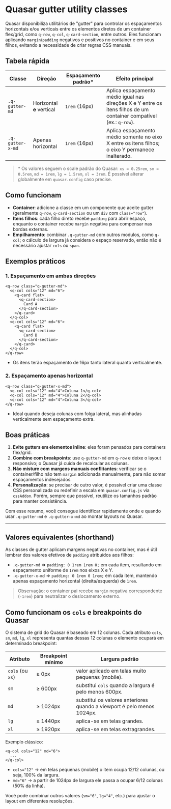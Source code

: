 # Quasar gutter utility classes

Quasar disponibiliza utilitários de "gutter" para controlar os espaçamentos horizontais e/ou verticais entre os elementos diretos de um container flex/grid, como `q-row`, `q-col`, `q-card-section`, entre outros. Eles funcionam aplicando `margin`/`padding` negativos e positivos no container e em seus filhos, evitando a necessidade de criar regras CSS manuais.

## Tabela rápida

| Classe | Direção | Espaçamento padrão* | Efeito principal |
| --- | --- | --- | --- |
| `.q-gutter-md` | Horizontal **e** vertical | `1rem` (16px) | Aplica espaçamento médio igual nas direções X e Y entre os itens filhos de um container compatível (ex.: `q-row`). |
| `.q-gutter-x-md` | Apenas horizontal | `1rem` (16px) | Aplica espaçamento médio somente no eixo X entre os itens filhos; o eixo Y permanece inalterado. |

> \* Os valores seguem o scale padrão do Quasar: `xs = 0.25rem`, `sm = 0.5rem`, `md = 1rem`, `lg = 1.5rem`, `xl = 3rem`. É possível alterar globalmente em `quasar.config` caso precise.

## Como funcionam

- **Container**: adicione a classe em um componente que aceite gutter (geralmente `q-row`, `q-card-section` ou um `div` com `class="row"`).
- **Itens filhos**: cada filho direto recebe `padding` para abrir espaço, enquanto o container recebe `margin` negativa para compensar nas bordas externas.
- **Empilhamento**: combinar `.q-gutter-md` com outros modulos, como `q-col`; o cálculo de largura já considera o espaço reservado, então não é necessário ajustar `cols` ou `span`.

## Exemplos práticos

### 1. Espaçamento em ambas direções

```vue
<q-row class="q-gutter-md">
  <q-col cols="12" md="6">
    <q-card flat>
      <q-card-section>
        Card A
      </q-card-section>
    </q-card>
  </q-col>
  <q-col cols="12" md="6">
    <q-card flat>
      <q-card-section>
        Card B
      </q-card-section>
    </q-card>
  </q-col>
</q-row>
```
- Os itens terão espaçamento de 16px tanto lateral quanto verticalmente.

### 2. Espaçamento apenas horizontal

```vue
<q-row class="q-gutter-x-md">
  <q-col cols="12" md="4">Coluna 1</q-col>
  <q-col cols="12" md="4">Coluna 2</q-col>
  <q-col cols="12" md="4">Coluna 3</q-col>
</q-row>
```
- Ideal quando deseja colunas com folga lateral, mas alinhadas verticalmente sem espaçamento extra.

## Boas práticas

1. **Evite gutters em elementos inline**: eles foram pensados para containers flex/grid.
2. **Combine com breakpoints**: use `q-gutter-md` em `q-row` e deixe o layout responsivo; o Quasar já cuida de recalcular as colunas.
3. **Não misture com margens manuais conflitantes**: verificar se o container/filho não tem `margin` adicionada manualmente, para não somar espaçamentos indesejados.
4. **Personalização**: se precisar de outro valor, é possível criar uma classe CSS personalizada ou redefinir a escala em `quasar.config.js` via `cssAddon`. Porém, sempre que possível, reutilize os tamanhos padrão para manter consistência.

Com esse resumo, você consegue identificar rapidamente onde e quando usar `.q-gutter-md` e `.q-gutter-x-md` ao montar layouts no Quasar.

---

## Valores equivalentes (shorthand)

As classes de gutter aplicam margens negativas no container, mas é útil lembrar dos valores efetivos de `padding` atribuídos aos filhos:

- `.q-gutter-md` ⇒ `padding: 0 1rem 1rem 0;` em cada item, resultando em espaçamento uniforme de `1rem` nos eixos X e Y.
- `.q-gutter-x-md` ⇒ `padding: 0 1rem 0 1rem;` em cada item, mantendo apenas espaçamento horizontal (direita/esquerda) de `1rem`.

> Observação: o container pai recebe `margin` negativa correspondente (`-1rem`) para neutralizar o deslocamento externo.

## Como funcionam os `cols` e breakpoints do Quasar

O sistema de grid do Quasar é baseado em 12 colunas. Cada atributo `cols`, `sm`, `md`, `lg`, `xl` representa quantas dessas 12 colunas o elemento ocupará em determinado breakpoint:

| Atributo | Breakpoint mínimo | Largura padrão |
| --- | --- | --- |
| `cols` (ou `xs`) | ≥ 0px | valor aplicado em telas muito pequenas (mobile). |
| `sm` | ≥ 600px | substitui `cols` quando a largura é pelo menos 600px. |
| `md` | ≥ 1024px | substitui os valores anteriores quando a viewport é pelo menos 1024px. |
| `lg` | ≥ 1440px | aplica-se em telas grandes. |
| `xl` | ≥ 1920px | aplica-se em telas extragrandes.

Exemplo clássico:

```vue
<q-col cols="12" md="6">
  ...
</q-col>
```

- `cols="12"` → em telas pequenas (mobile) o item ocupa 12/12 colunas, ou seja, 100% da largura.
- `md="6"` → a partir de 1024px de largura ele passa a ocupar 6/12 colunas (50% da linha).

Você pode combinar outros valores (`sm="6"`, `lg="4"`, etc.) para ajustar o layout em diferentes resoluções.
